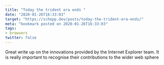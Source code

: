 ```yaml
---
title: "Today the trident era ends "
date: "2020-01-26T16:33:03"
target: "https://schepp.dev/posts/today-the-trident-era-ends/"
meta: "bookmark posted on 2020-01-26T16:33:03"
tags:
- browsers
twitter: false
---
```

Great write up on the innovations provided by the Internet Explorer team. It is really important to recognise their contributions to the wider web sphere
